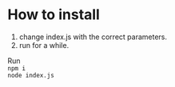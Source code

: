 # How to install
1. change index.js with the correct parameters.
2. run for a while.

Run    
```npm i```    
```node index.js```



